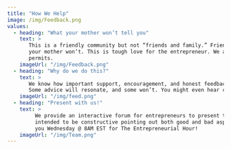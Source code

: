 ```yaml
---
title: "How We Help"
image: /img/Feedback.png
values:
  - heading: "What your mother won’t tell you"
    text: >
       This is a friendly community but not “friends and family.” Friends and family are very supportive and necessary to success and we give thanks for that. But they are not always objective or candid. We tell you what 
       your mother won’t. This is tough love for the entrepreneur. We ask many questions of clarification and rigorously assess your ideas and marketability and the value of your opportunity or at least as much as time 
       permits. 
    imageUrl: "/img/Feedback.png"
  - heading: "Why do we do this?"
    text: >
       We know how important support, encouragement, and honest feedback are, because many of us have been in your shoes. We want to pay it forward. So we give an hour of our time every week to help entrepreneurs like you.
       Some advice will resonate, and some won’t. You might even hear conflicting advice! Simply take what you like and leave the rest. We only ask you to have an open mind and take notes. 
    imageUrl: "/img/feed.png"
  - heading: "Present with us!"
    text: >
         We provide an interactive forum for entrepreneurs to present their business and any issues that they would like to discuss and receive objective, friendly feedback from the meeting participants. Comments are 
         intended to be constructive pointing out both good and bad aspects of the business plan. This is not the last stop on your journey but we encourage repeat performances at The Entrepreneurial Hour. We hope to see 
         you Wednesday @ 8AM EST for The Entrepreneurial Hour! 
    imageUrl: "/img/Team.png"
---
```



